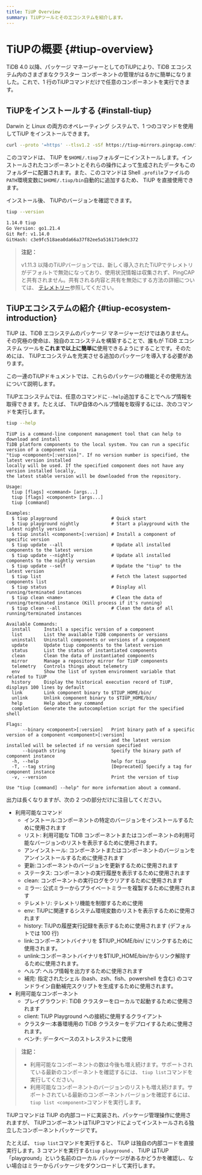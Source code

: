 ```yaml
---
title: TiUP Overview
summary: TiUPツールとそのエコシステムを紹介します。
---
```


# TiUPの概要 {#tiup-overview}

TiDB 4.0 以降、パッケージ マネージャーとしてのTiUPにより、TiDB エコシステム内のさまざまなクラスター コンポーネントの管理がはるかに簡単になりました。これで、1 行のTiUPコマンドだけで任意のコンポーネントを実行できます。

## TiUPをインストールする {#install-tiup}

Darwin と Linux の両方のオペレーティング システムで、1 つのコマンドを使用してTiUP をインストールできます。

```bash
curl --proto '=https' --tlsv1.2 -sSf https://tiup-mirrors.pingcap.com/install.sh | sh
```

このコマンドは、 TiUP を`$HOME/.tiup`フォルダーにインストールします。インストールされたコンポーネントとそれらの操作によって生成されたデータもこのフォルダーに配置されます。また、このコマンドは Shell `.profile`ファイルの`PATH`環境変数に`$HOME/.tiup/bin`自動的に追加するため、 TiUP を直接使用できます。

インストール後、 TiUPのバージョンを確認できます。

```bash
tiup --version
```

```bash
1.14.0 tiup
Go Version: go1.21.4
Git Ref: v1.14.0
GitHash: c3e9fc518aea0da66a37f82ee5a516171de9c372
```

> **注記：**
>
> v1.11.3 以降のTiUPバージョンでは、新しく導入されたTiUPでテレメトリがデフォルトで無効になっており、使用状況情報は収集されず、PingCAP と共有されません。共有される内容と共有を無効にする方法の詳細については、 [テレメトリー](/telemetry.md)参照してください。

## TiUPエコシステムの紹介 {#tiup-ecosystem-introduction}

TiUP は、TiDB エコシステムのパッケージ マネージャーだけではありません。その究極の使命は、独自のエコシステムを構築することで、誰もが TiDB エコシステム ツールを**これまで以上に簡単に**使用できるようにすることです。そのためには、 TiUPエコシステムを充実させる追加のパッケージを導入する必要があります。

この一連のTiUPドキュメントでは、これらのパッケージの機能とその使用方法について説明します。

TiUPエコシステムでは、任意のコマンドに`--help`追加することでヘルプ情報を取得できます。たとえば、 TiUP自体のヘルプ情報を取得するには、次のコマンドを実行します。

```bash
tiup --help
```

    TiUP is a command-line component management tool that can help to download and install
    TiDB platform components to the local system. You can run a specific version of a component via
    "tiup <component>[:version]". If no version number is specified, the latest version installed
    locally will be used. If the specified component does not have any version installed locally,
    the latest stable version will be downloaded from the repository.

    Usage:
      tiup [flags] <command> [args...]
      tiup [flags] <component> [args...]
      tiup [command]

    Examples:
      $ tiup playground                    # Quick start
      $ tiup playground nightly            # Start a playground with the latest nightly version
      $ tiup install <component>[:version] # Install a component of specific version
      $ tiup update --all                  # Update all installed components to the latest version
      $ tiup update --nightly              # Update all installed components to the nightly version
      $ tiup update --self                 # Update the "tiup" to the latest version
      $ tiup list                          # Fetch the latest supported components list
      $ tiup status                        # Display all running/terminated instances
      $ tiup clean <name>                  # Clean the data of running/terminated instance (Kill process if it's running)
      $ tiup clean --all                   # Clean the data of all running/terminated instances

    Available Commands:
      install     Install a specific version of a component
      list        List the available TiDB components or versions
      uninstall   Uninstall components or versions of a component
      update      Update tiup components to the latest version
      status      List the status of instantiated components
      clean       Clean the data of instantiated components
      mirror      Manage a repository mirror for TiUP components
      telemetry   Controls things about telemetry
      env         Show the list of system environment variable that related to TiUP
      history     Display the historical execution record of TiUP, displays 100 lines by default
      link        Link component binary to $TIUP_HOME/bin/
      unlink      Unlink component binary to $TIUP_HOME/bin/
      help        Help about any command
      completion  Generate the autocompletion script for the specified shell

    Flags:
          --binary <component>[:version]   Print binary path of a specific version of a component <component>[:version]
                                           and the latest version installed will be selected if no version specified
          --binpath string                 Specify the binary path of component instance
      -h, --help                           help for tiup
      -T, --tag string                     [Deprecated] Specify a tag for component instance
      -v, --version                        Print the version of tiup

    Use "tiup [command] --help" for more information about a command.

出力は長くなりますが、次の 2 つの部分だけに注目してください。

-   利用可能なコマンド
    -   インストール:コンポーネントの特定のバージョンをインストールするために使用されます
    -   リスト: 利用可能な TiDB コンポーネントまたはコンポーネントの利用可能なバージョンのリストを表示するために使用されます。
    -   アンインストール: コンポーネントまたはコンポーネントのバージョンをアンインストールするために使用されます
    -   更新:コンポーネントのバージョンを更新するために使用されます
    -   ステータス: コンポーネントの実行履歴を表示するために使用されます
    -   clean: コンポーネントの実行ログをクリアするために使用されます
    -   ミラー: 公式ミラーからプライベートミラーを複製するために使用されます
    -   テレメトリ: テレメトリ機能を制御するために使用
    -   env: TiUPに関連するシステム環境変数のリストを表示するために使用されます
    -   history: TiUPの履歴実行記録を表示するために使用されます (デフォルトでは 100 行)
    -   link:コンポーネントバイナリを $TIUP_HOME/bin/ にリンクするために使用されます。
    -   unlink:コンポーネントバイナリを$TIUP_HOME/bin/からリンク解除するために使用されます。
    -   ヘルプ: ヘルプ情報を出力するために使用されます
    -   補完: 指定されたシェル (bash、zsh、fish、powershell を含む) のコマンドライン自動補完スクリプトを生成するために使用されます。
-   利用可能なコンポーネント
    -   プレイグラウンド: TiDB クラスターをローカルで起動するために使用されます
    -   client: TiUP Playground への接続に使用するクライアント
    -   クラスター:本番環境用の TiDB クラスターをデプロイするために使用されます。
    -   ベンチ: データベースのストレステストに使用

> **注記：**
>
> -   利用可能なコンポーネントの数は今後も増え続けます。サポートされている最新のコンポーネントを確認するには、 `tiup list`コマンドを実行してください。
> -   利用可能なコンポーネントのバージョンのリストも増え続けます。サポートされている最新のコンポーネントバージョンを確認するには、 `tiup list <component>`コマンドを実行します。

TiUPコマンドは TiUP の内部コードに実装され、パッケージ管理操作に使用されますが、 TiUPコンポーネントはTiUPコマンドによってインストールされる独立したコンポーネントパッケージです。

たとえば、 `tiup list`コマンドを実行すると、 TiUP は独自の内部コードを直接実行します。3 コマンドを実行する`tiup playground` 、 TiUP はTiUP「playground」という名前のローカル パッケージがあるかどうかを確認し、ない場合はミラーからパッケージをダウンロードして実行します。
